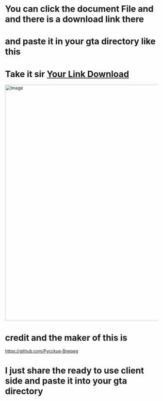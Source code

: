 # You can click the document File and and there is a download link there


# and paste it in your gta directory like this

# Take it sir [Your Link Download](https://drive.google.com/file/d/1sB6C_tPb4QNun6kZjBz6mT_z1L1psmSl/view?usp=sharing)

<img width="1113" height="777" alt="Image" src="https://github.com/user-attachments/assets/266a696c-4223-4495-92ce-2820291b4843" />







# credit and the maker of this is 
https://github.com/Pycckue-Bnepeg


# I just share the ready to use client side and paste it into your gta directory

